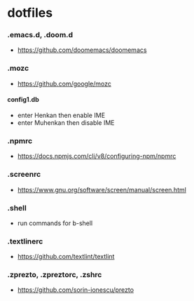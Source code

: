 # dotfiles

### .emacs.d, .doom.d
- https://github.com/doomemacs/doomemacs

### .mozc
- https://github.com/google/mozc

#### config1.db
- enter Henkan then enable IME
- enter Muhenkan then disable IME

### .npmrc
- https://docs.npmjs.com/cli/v8/configuring-npm/npmrc

### .screenrc
- https://www.gnu.org/software/screen/manual/screen.html

### .shell
- run commands for b-shell

### .textlinerc
- https://github.com/textlint/textlint

### .zprezto, .zpreztorc, .zshrc
- https://github.com/sorin-ionescu/prezto
